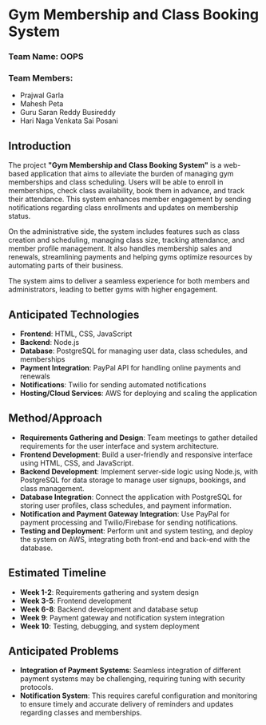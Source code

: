 # Gym Membership and Class Booking System

### Team Name: OOPS

### Team Members: 
- Prajwal Garla
- Mahesh Peta
- Guru Saran Reddy Busireddy
- Hari Naga Venkata Sai Posani

## Introduction

The project **"Gym Membership and Class Booking System"** is a web-based application that aims to alleviate the burden of managing gym memberships and class scheduling. Users will be able to enroll in memberships, check class availability, book them in advance, and track their attendance. This system enhances member engagement by sending notifications regarding class enrollments and updates on membership status.

On the administrative side, the system includes features such as class creation and scheduling, managing class size, tracking attendance, and member profile management. It also handles membership sales and renewals, streamlining payments and helping gyms optimize resources by automating parts of their business.

The system aims to deliver a seamless experience for both members and administrators, leading to better gyms with higher engagement.

## Anticipated Technologies

- **Frontend**: HTML, CSS, JavaScript
- **Backend**: Node.js
- **Database**: PostgreSQL for managing user data, class schedules, and memberships
- **Payment Integration**: PayPal API for handling online payments and renewals
- **Notifications**: Twilio for sending automated notifications
- **Hosting/Cloud Services**: AWS for deploying and scaling the application

## Method/Approach

- **Requirements Gathering and Design**: Team meetings to gather detailed requirements for the user interface and system architecture.
- **Frontend Development**: Build a user-friendly and responsive interface using HTML, CSS, and JavaScript.
- **Backend Development**: Implement server-side logic using Node.js, with PostgreSQL for data storage to manage user signups, bookings, and class management.
- **Database Integration**: Connect the application with PostgreSQL for storing user profiles, class schedules, and payment information.
- **Notification and Payment Gateway Integration**: Use PayPal for payment processing and Twilio/Firebase for sending notifications.
- **Testing and Deployment**: Perform unit and system testing, and deploy the system on AWS, integrating both front-end and back-end with the database.

## Estimated Timeline

- **Week 1-2**: Requirements gathering and system design
- **Week 3-5**: Frontend development 
- **Week 6-8**: Backend development and database setup
- **Week 9**: Payment gateway and notification system integration
- **Week 10**: Testing, debugging, and system deployment

## Anticipated Problems

- **Integration of Payment Systems**: Seamless integration of different payment systems may be challenging, requiring tuning with security protocols.
- **Notification System**: This requires careful configuration and monitoring to ensure timely and accurate delivery of reminders and updates regarding classes and memberships.


